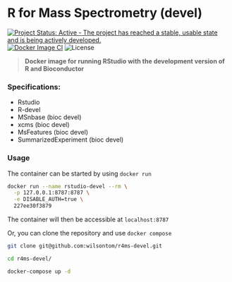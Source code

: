 # R for Mass Spectrometry (devel)

[![Project Status: Active - The project has reached a stable, usable state and is being actively developed.](http://www.repostatus.org/badges/0.1.0/active.svg)](http://www.repostatus.org/#active) [![Docker Image CI](https://github.com/wilsontom/r4ms-devel/actions/workflows/docker-image.yml/badge.svg)](https://github.com/wilsontom/r4ms-devel/actions/workflows/docker-image.yml) ![License](https://img.shields.io/badge/license-GNU%20GPL%20v3.0-blue.svg "GNU GPL v3.0") 

> **Docker image for running RStudio with the development version of R and Bioconductor**

### Specifications:
* Rstudio
* R-devel 
* MSnbase (bioc devel)
* xcms (bioc devel)
* MsFeatures (bioc devel)
* SummarizedExperiment (bioc devel)

### Usage

The container can be started by using `docker run`

```sh
docker run --name rstudio-devel --rm \
  -p 127.0.0.1:8787:8787 \
  -e DISABLE_AUTH=true \
  227ee30f3879
```

The container will then be accessible at `localhost:8787`

Or, you can clone the repository and use `docker compose`

```sh
git clone git@github.com:wilsontom/r4ms-devel.git

cd r4ms-devel/

docker-compose up -d

```


